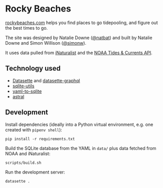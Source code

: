 # Rocky Beaches

[rockybeaches.com](https://www.rockybeaches.com/) helps you find places to go tidepooling, and figure out the best times to go.

The site was designed by Natalie Downe ([@natbat](https://twitter.com/natbat)) and built by Natalie Downe and Simon Willison ([@simonw](https://twitter.com/simonw)).

It uses data pulled from [iNaturalist](https://www.inaturalist.org/) and the [NOAA Tides & Currents API](https://tidesandcurrents.noaa.gov/web_services_info.html).

## Technology used

- [Datasette](https://datasette.io/) and [datasette-graphql](https://github.com/simonw/datasette-graphql)
- [sqlite-utils](https://sqlite-utils.readthedocs.io/)
- [yaml-to-sqlite](https://github.com/simonw/yaml-to-sqlite)
- [astral](https://astral.readthedocs.io/)

## Development

Install dependencies (ideally into a Python virtual environment, e.g. one created with `pipenv shell`):

    pip install -r requirements.txt

Build the SQLite database from the YAML in `data/` plus data fetched from NOAA and iNaturalist:

    scripts/build.sh

Run the development server:

    datasette .
